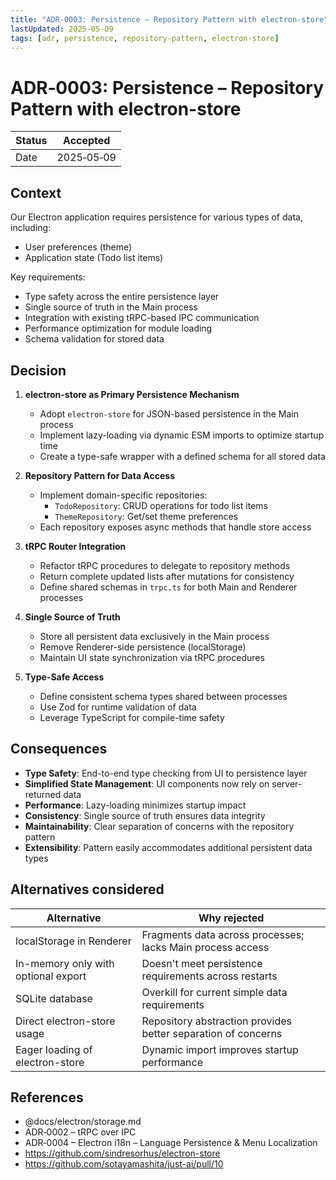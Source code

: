 ```yaml
---
title: "ADR‑0003: Persistence – Repository Pattern with electron-store"
lastUpdated: 2025-05-09
tags: [adr, persistence, repository-pattern, electron-store]
---
```


# ADR‑0003: Persistence – Repository Pattern with electron-store

| Status | Accepted   |
| ------ | ---------- |
| Date   | 2025‑05‑09 |

## Context

Our Electron application requires persistence for various types of data, including:

- User preferences (theme)
- Application state (Todo list items)

Key requirements:

- Type safety across the entire persistence layer
- Single source of truth in the Main process
- Integration with existing tRPC-based IPC communication
- Performance optimization for module loading
- Schema validation for stored data

## Decision

1. **electron-store as Primary Persistence Mechanism**
   - Adopt `electron-store` for JSON-based persistence in the Main process
   - Implement lazy-loading via dynamic ESM imports to optimize startup time
   - Create a type-safe wrapper with a defined schema for all stored data

2. **Repository Pattern for Data Access**
   - Implement domain-specific repositories:
     - `TodoRepository`: CRUD operations for todo list items
     - `ThemeRepository`: Get/set theme preferences
   - Each repository exposes async methods that handle store access

3. **tRPC Router Integration**
   - Refactor tRPC procedures to delegate to repository methods
   - Return complete updated lists after mutations for consistency
   - Define shared schemas in `trpc.ts` for both Main and Renderer processes

4. **Single Source of Truth**
   - Store all persistent data exclusively in the Main process
   - Remove Renderer-side persistence (localStorage)
   - Maintain UI state synchronization via tRPC procedures

5. **Type-Safe Access**
   - Define consistent schema types shared between processes
   - Use Zod for runtime validation of data
   - Leverage TypeScript for compile-time safety

## Consequences

- **Type Safety**: End-to-end type checking from UI to persistence layer
- **Simplified State Management**: UI components now rely on server-returned data
- **Performance**: Lazy-loading minimizes startup impact
- **Consistency**: Single source of truth ensures data integrity
- **Maintainability**: Clear separation of concerns with the repository pattern
- **Extensibility**: Pattern easily accommodates additional persistent data types

## Alternatives considered

| Alternative                         | Why rejected                                                  |
| ----------------------------------- | ------------------------------------------------------------- |
| localStorage in Renderer            | Fragments data across processes; lacks Main process access    |
| In-memory only with optional export | Doesn't meet persistence requirements across restarts         |
| SQLite database                     | Overkill for current simple data requirements                 |
| Direct electron-store usage         | Repository abstraction provides better separation of concerns |
| Eager loading of electron-store     | Dynamic import improves startup performance                   |

## References

- @docs/electron/storage.md
- ADR‑0002 – tRPC over IPC
- ADR‑0004 – Electron i18n – Language Persistence & Menu Localization
- https://github.com/sindresorhus/electron-store
- https://github.com/sotayamashita/just-ai/pull/10
